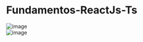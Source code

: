 ﻿# Fundamentos-ReactJs-Ts


![image](https://user-images.githubusercontent.com/77466610/206941428-b67f0d8d-c8a3-49a7-bc0b-ebe363942adc.png)
<br>
![image](https://user-images.githubusercontent.com/77466610/206941517-91ae986e-44f0-4cc6-8f69-29602975d2ca.png)
